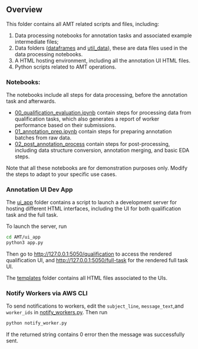 ## Overview
This folder contains all AMT related scripts and files, including:

1. Data processing notebooks for annotation tasks and associated example intermediate files;
2. Data folders ([dataframes](dataframes) and [util_data](util_data)), these are data files used in the data processing notebooks.
3. A HTML hosting environment, including all the annotation UI HTML files.
4. Python scripts related to AMT operations.

### Notebooks:
The notebooks include all steps for data processing, before the annotation task and afterwards. 
* [00_qualification_evaluation.ipynb](notebooks/00_qualification_evaluation.ipynb) contain steps for processing data from qualification tasks, which also generates a report of worker performance based on their submissions.
* [01_annotation_prep.ipynb](notebooks/01_annotation_prep.ipynb) contain steps for preparing annotation batches from raw data.
* [02_post_annotation_process](notebooks/02_post_annotation_process.ipynb) contain steps for post-processing, including data structure conversion, annotation merging, and basic EDA steps.

Note that all these notebooks are for demonstration purposes only. Modify the steps to adapt to your specific use cases.

### Annotation UI Dev App
The [ui_app](ui_app) folder contains a script to launch a development server for hosting different HTML interfaces, including the UI for both qualification task and the full task.

To launch the server, run
```bash
cd AMT/ui_app
python3 app.py
```
Then go to http://127.0.0.1:5050/qualification to access the rendered qualification UI, and http://127.0.0.1:5050/full-task for the rendered full task UI.

The [templates](ui_app/templates) folder contains all HTML files associated to the UIs.

### Notify Workers via AWS CLI
To send notifications to workers, edit the `subject_line`, `message_text`,and `worker_ids` in [notify_workers.py](scripts/notify_workers.py). Then run
```bash
python notify_worker.py
```
If the returned string contains 0 error then the message was successfully sent.
